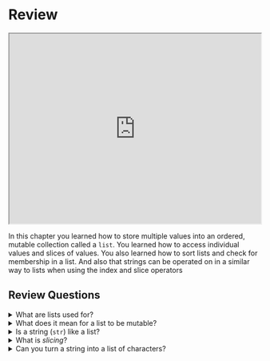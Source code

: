 # Review

<iframe style="width: 100%; height:380px; position:sticky; top:30px" src="https://pyodide.org/en/stable/console.html"></iframe>

In this chapter you learned how to store multiple values into an ordered, mutable collection called
a `list`. You learned how to access individual values and slices of values. You also learned how to
sort lists and check for membership in a list. And also that strings can be operated on in a similar
way to lists when using the index and slice operators



## Review Questions


<details>
    <summary>What are lists used for?</summary>
    To collect values together. 
</details>

<details>
    <summary>What does it mean for a list to be mutable?</summary>
    A value can be changed after creation. The assignment operator (<code>=</code>) works.
</details>

<details>
  <summary>Is a string (<code>str</code>) like a list?</summary>
  Yes. In the sense that strings can be indexed and sliced. They're collections
  of only characters though. And strings are immutable. You cannot assign to a
  string index.
</details>

<details>
    <summary>What is <em>slicing</em>?</summary>
    Slicing is a way to access ranges of elements in a list (or string).
</details>

<details>
  <summary>Can you turn a string into a list of characters?</summary>
  Yes using the <code>list()</code> function.
</details>
